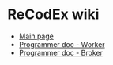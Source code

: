 # ReCodEx wiki

- [Main page](https://github.com/ReCodEx/GlobalWiki/wiki)
- [Programmer doc - Worker](http://recodex.github.io/worker/)
- [Programmer doc - Broker](http://recodex.github.io/broker/)
